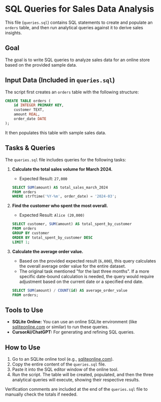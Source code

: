 # SQL Queries for Sales Data Analysis

This file (`queries.sql`) contains SQL statements to create and populate an `orders` table, and then run analytical queries against it to derive sales insights.

## Goal

The goal is to write SQL queries to analyze sales data for an online store based on the provided sample data.

## Input Data (Included in `queries.sql`)

The script first creates an `orders` table with the following structure:

```sql
CREATE TABLE orders (
    id INTEGER PRIMARY KEY,
    customer TEXT,
    amount REAL,
    order_date DATE
);
```

It then populates this table with sample sales data.

## Tasks & Queries

The `queries.sql` file includes queries for the following tasks:

1.  **Calculate the total sales volume for March 2024.**
    *   Expected Result: `27,000`
    ```sql
    SELECT SUM(amount) AS total_sales_march_2024
    FROM orders
    WHERE strftime('%Y-%m', order_date) = '2024-03';
    ```

2.  **Find the customer who spent the most overall.**
    *   Expected Result: `Alice (20,000)`
    ```sql
    SELECT customer, SUM(amount) AS total_spent_by_customer
    FROM orders
    GROUP BY customer
    ORDER BY total_spent_by_customer DESC
    LIMIT 1;
    ```

3.  **Calculate the average order value.**
    *   Based on the provided expected result (`6,000`), this query calculates the overall average order value for the entire dataset.
    *   The original task mentioned "for the last three months". If a more specific date-bound calculation is needed, the query would require adjustment based on the current date or a specified end date.
    ```sql
    SELECT SUM(amount) / COUNT(id) AS average_order_value
    FROM orders;
    ```

## Tools to Use

*   **SQLite Online:** You can use an online SQLite environment (like [sqliteonline.com](https://sqliteonline.com/) or similar) to run these queries.
*   **CursorAI/ChatGPT:** For generating and refining SQL queries.

## How to Use

1.  Go to an SQLite online tool (e.g., [sqliteonline.com](https://sqliteonline.com/)).
2.  Copy the entire content of the `queries.sql` file.
3.  Paste it into the SQL editor window of the online tool.
4.  Run the script. The table will be created, populated, and then the three analytical queries will execute, showing their respective results.

Verification comments are included at the end of the `queries.sql` file to manually check the totals if needed. 